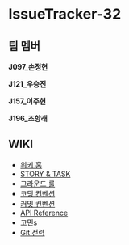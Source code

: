# IssueTracker-32

## 팀 멤버

**J097_손정현**

**J121_우승진**

**J157_이주현**

**J196_조항래**

## WIKI
- [위키 홈](https://github.com/boostcamp-2020/IssueTracker-32/wiki)
- [STORY & TASK](https://github.com/boostcamp-2020/IssueTracker-32/wiki/STORY&TASK)
- [그라운드 룰](https://github.com/boostcamp-2020/IssueTracker-32/wiki/%5BDOC%5D-Ground-Rules)
- [코딩 컨벤션](https://github.com/boostcamp-2020/IssueTracker-32/wiki/%5BDOC%5D-Coding-Conventions)
- [커밋 컨벤션](https://github.com/boostcamp-2020/IssueTracker-32/wiki/%5BDOC%5D-Commit-Conventions)
- [API Reference](https://github.com/boostcamp-2020/IssueTracker-32/wiki/%5BDOC%5D-API-Reference)
- [고민s](https://github.com/boostcamp-2020/IssueTracker-32/wiki/%5BDOC%5D-%EA%B3%A0%EB%AF%BCs)
- [Git 전력](https://github.com/boostcamp-2020/IssueTracker-32/wiki/%5BDOC%5D-Git-%EC%A0%84%EB%9E%B5)
